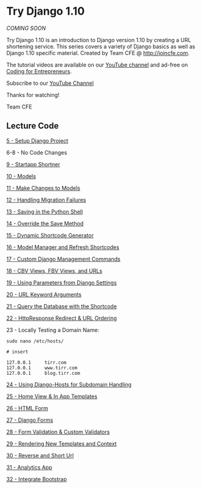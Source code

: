 # Try Django 1.10

*COMING SOON*

Try Django 1.10 is an introduction to Django version 1.10 by creating a URL shortening service. This series covers a variety of Django basics as well as Django 1.10 specific material. Created by Team CFE @ http://joincfe.com.

The tutorial videos are available on our [YouTube channel](http://joincfe.com/youtube) and ad-free on [Coding for Entrepreneurs](http://joincfe.com/projects/).

Subscribe to our [YouTube Channel](http://joincfe.com/youtube)

Thanks for watching!

Team CFE


## Lecture Code

[5 - Setup Django Project](../../tree/7776a07864dc42bc376959911a25d18ae1ec12c4)

6-8 - No Code Changes

[9 - Startapp Shortner](../../tree/ff1bfa1fd74036b46cda809a9a70821779023187)

[10 - Models](../../tree/c6d3a4daf25c606b7db850b995ee5b802da197ea)

[11 - Make Changes to Models](../../tree/b475382d4ba8ef8147dcc34db35663c74eb8ba48)

[12 - Handling Migration Failures](../../tree/d89ddbcaf69e2e5713e65b3ef198d8235b0fe11b)

[13 - Saving in the Python Shell](../../tree/a1886e283aa93e5773bf9d8b3a43d7c8bbeec448)

[14 - Override the Save Method](../../tree/df51c7d72a0dd6f2000d29d75c7ae47c0e238902)

[15 - Dynamic Shortcode Generator](../../tree/80c177938c6870235d753fc08812ba5aaf954167)

[16 - Model Manager and Refresh Shortcodes](../../tree/a80716e8a684a769bbb5a5816ba4c1e9b6cf7c74)

[17 - Custom Django Management Commands](../../tree/68363d8d54865625a52918da7fd7ccccb59c9351)

[18 - CBV Views, FBV Views, and URLs](../../tree/0d9c6fd90256224e3c40631c54d6e2d399e2f4c8)

[19 - Using Parameters from Django Settings](../../tree/d722a546c97253de8eed1b11627823041e5ba7cb)

[20 - URL Keyword Arguments](../../tree/4997bb63215e00bacc77469042a59f0544671203)

[21 - Query the Database with the Shortcode](../../tree/1f08748f818d12ed7dc42ca518e7d47248433e86)

[22 - HttpResponse Redirect & URL Ordering](../../tree/7e8001091db2de6d1607208fa189919db3a1a060)

23 - Locally Testing a Domain Name:

```
sudo nano /etc/hosts/

# insert 

127.0.0.1     tirr.com
127.0.0.1     www.tirr.com
127.0.0.1     blog.tirr.com
```

[24 - Using Django-Hosts for Subdomain Handling](../../tree/a8204b7763bb737babb4f6a2c59ab39e5d0d80f8)

[25 - Home View & In App Templates](../../tree/da8061f4c180ee7004172dec17989512b12273d8)

[26 - HTML Form](../../tree/a7eda2691566cca6f0a62da2cd9e9c5f49c963c1)

[27 - Django Forms](../../tree/5b86831bdf35ecd2c51268472448940c19185cd1)

[28 - Form Validation & Custom Validators](../../tree/e449621bacaa935b2caabbde133c5f3360691c82)

[29 - Rendering New Templates and Context](../../tree/089d1d31e70e95b3d7f1257f154e48a38747acd4)

[30 - Reverse and Short Url](../../tree/e08f2442e41322cb254b486a036497d7c089c536)

[31 - Analytics App](../../tree/f30a3a6490758a8b553828c4460a85a095b931ed)

[32 - Integrate Bootstrap](../../tree/ede729bd727232866dcadca25511f35799268748)